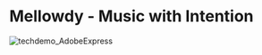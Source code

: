 # Mellowdy - Music with Intention

![techdemo_AdobeExpress](https://user-images.githubusercontent.com/65660274/173216640-ca4e701b-bc09-4d09-822a-d3e6f0776f71.gif)
